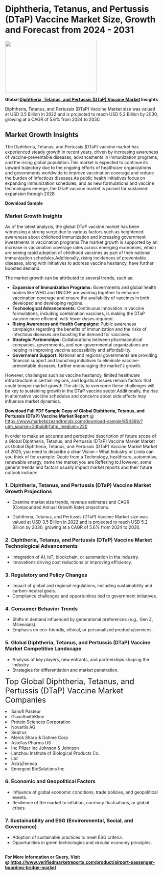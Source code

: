 <H1>Diphtheria, Tetanus, and Pertussis (DTaP) Vaccine Market Size, Growth and Forecast from 2024 - 2031</H1><img class="aligncenter size-medium wp-image-584254" src="https://thirdeyenews.in/wp-content/uploads/2024/09/Global-Market-Research-300x168.jpeg" alt="" width="300" height="168" /><p><strong>Global&nbsp;<a href="https://www.marketsizeandtrends.com/download-sample/854396/?utm_source=Github8j?utm_medium=220">Diphtheria, Tetanus, and Pertussis (DTaP) Vaccine Market</a> Insights</strong></p><p>Diphtheria, Tetanus, and Pertussis (DTaP) Vaccine Market size was valued at USD 3.5 Billion in 2022 and is projected to reach USD 5.2 Billion by 2030, growing at a CAGR of 5.6% from 2024 to 2030.</p><p><h2>Market Growth Insights</h2> <p>The Diphtheria, Tetanus, and Pertussis (DTaP) vaccine market has experienced steady growth in recent years, driven by increasing awareness of vaccine-preventable diseases, advancements in immunization programs, and the rising global population.This market is expected to continue its upward trajectory due to the ongoing efforts of healthcare organizations and governments worldwide to improve vaccination coverage and reduce the burden of infectious diseases.As public health initiatives focus on expanding immunization schedules, and as new formulations and vaccine technologies emerge, the DTaP vaccine market is poised for sustained expansion through 2028.</p> <p><strong>Download Sample</strong></p> <h3>Market Growth Insights</h3> <p>As of the latest analysis, the global DTaP vaccine market has been witnessing a strong surge due to various factors such as heightened awareness about childhood immunization and increasing government investments in vaccination programs.The market growth is supported by an increase in vaccination coverage rates across emerging economies, which are seeing rapid adoption of childhood vaccines as part of their national immunization schedules.Additionally, rising incidences of preventable diseases, along with initiatives to address vaccine hesitancy, have further boosted demand.</p> <p>The market growth can be attributed to several trends, such as:</p> <ul> <li><strong>Expansion of Immunization Programs:</strong> Governments and global health bodies like WHO and UNICEF are working together to enhance vaccination coverage and ensure the availability of vaccines in both developed and developing regions.</li> <li><strong>Technological Advancements:</strong> Continuous innovation in vaccine formulations, including combination vaccines, is making the DTaP vaccine more efficient, with fewer doses required.</li> <li><strong>Rising Awareness and Health Campaigns:</strong> Public awareness campaigns regarding the benefits of immunization and the risks of infectious diseases are boosting the demand for vaccines.</li> <li><strong>Strategic Partnerships:</strong> Collaborations between pharmaceutical companies, governments, and non-governmental organizations are helping in improving vaccine accessibility and affordability.</li> <li><strong>Government Support:</strong> National and regional governments are providing financial support and launching initiatives to eliminate vaccine-preventable diseases, further encouraging the market's growth.</li> </ul> <p>However, challenges such as vaccine hesitancy, limited healthcare infrastructure in certain regions, and logistical issues remain factors that could temper market growth.The ability to overcome these challenges will be key to sustaining growth in the DTaP vaccine sector.Additionally, the rise in alternative vaccine schedules and concerns about side effects may influence market dynamics.</p> <p><span class=""><strong>Download Full PDF Sample Copy of Global Diphtheria, Tetanus, and Pertussis (DTaP) Vaccine Market Report</strong> @ <a href="https://www.marketsizeandtrends.com/download-sample/854396/?utm_source=Github8j?utm_medium=220" target="_blank">https://www.marketsizeandtrends.com/download-sample/854396/?utm_source=Github8j?utm_medium=220</a></span></p><p>In order to make an accurate and perceptive description of future scope of a Global&nbsp;Diphtheria, Tetanus, and Pertussis (DTaP) Vaccine Market Market as Global&nbsp;Diphtheria, Tetanus, and Pertussis (DTaP) Vaccine Market Market of 2025, you need to describe a clear Vision &ndash; What Industry or Linda can you think of for example: Quote from a Technology, healthcare, automotive, renewable energy, name the market you are Reffering to.However, some general trends and factors usually impact market reports and their future outlook include:</p><h3>1.&nbsp;<strong>Diphtheria, Tetanus, and Pertussis (DTaP) Vaccine Market Growth Projections</strong></h3><ul><li>Examine market size trends, revenue estimates and CAGR (Compounded Annual Growth Rate) projections.</li><li><p>Diphtheria, Tetanus, and Pertussis (DTaP) Vaccine Market size was valued at USD 3.5 Billion in 2022 and is projected to reach USD 5.2 Billion by 2030, growing at a CAGR of 5.6% from 2024 to 2030.</p></li></ul><h3>2.&nbsp;<strong>Diphtheria, Tetanus, and Pertussis (DTaP) Vaccine Market Technological Advancements</strong></h3><ul><li>Integration of AI, IoT, blockchain, or automation in the industry.</li><li>Innovations driving cost reductions or improving efficiency.</li></ul><h3>3.&nbsp;<strong>Regulatory and Policy Changes</strong></h3><ul><li>Impact of global and regional regulations, including sustainability and carbon-neutral goals.</li><li>Compliance challenges and opportunities tied to government initiatives.</li></ul><h3>4.&nbsp;<strong>Consumer Behavior Trends</strong></h3><ul><li>Shifts in demand influenced by generational preferences (e.g., Gen Z, Millennials).</li><li>Emphasis on eco-friendly, ethical, or personalized products/services.</li></ul><h3>5.&nbsp;<strong>Global Diphtheria, Tetanus, and Pertussis (DTaP) Vaccine Market Competitive Landscape</strong></h3><ul><li>Analysis of key players, new entrants, and partnerships shaping the industry.</li><li>Strategies for differentiation and market penetration.</li></ul><p data-pm-slice="1 1 []"><span style="color: inherit; font-family: inherit; font-size: 25px;">Top Global Diphtheria, Tetanus, and Pertussis (DTaP) Vaccine Market Companies</span></p><div class="" data-test-id=""><p><li>Sanofi Pasteur</li><li> GlaxoSmithKline</li><li> Protein Sciences Corporation</li><li> Novartis AG</li><li> Seqirus</li><li> Merck Sharp & Dohme Corp</li><li> Astellas Pharma US</li><li> Inc Pfizer Inc Johnson & Johnson</li><li> Lanzhou Institute of Biological Products Co.</li><li> Ltd</li><li> AstraZeneca</li><li> Emergent BioSolutions Inc</li></p></div><h3>6.&nbsp;<strong>Economic and Geopolitical Factors</strong></h3><ul><li>Influence of global economic conditions, trade policies, and geopolitical events.</li><li>Resilience of the market to inflation, currency fluctuations, or global crises.</li></ul><h3>7.&nbsp;<strong>Sustainability and ESG (Environmental, Social, and Governance)</strong></h3><ul><li>Adoption of sustainable practices to meet ESG criteria.</li><li>Opportunities in green technologies and circular economy principles.</li></ul><h2><strong style="font-size: 14px;">For More Information or Query, Visit @&nbsp;</strong><a style="background-color: #ffffff; font-size: 14px;" href="https://www.marketsizeandtrends.com/report/diphtheria-tetanus-and-pertussis-dtap-vaccine-market/" target="_blank">https://www.verifiedmarketreports.com/product/airport-passenger-boarding-bridge-market</a></h2>